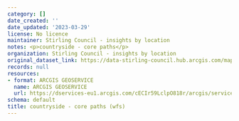 ```yaml
---
category: []
date_created: ''
date_updated: '2023-03-29'
license: No licence
maintainer: Stirling Council - insights by location
notes: <p>countryside - core paths</p>
organization: Stirling Council - insights by location
original_dataset_link: https://data-stirling-council.hub.arcgis.com/maps/stirling-council::countryside-core-paths-wfs
records: null
resources:
- format: ARCGIS GEOSERVICE
  name: ARCGIS GEOSERVICE
  url: https://dservices-eu1.arcgis.com/cECIr59LclpO818r/arcgis/services/countryside_core_paths_wfs/WFSServer
schema: default
title: countryside - core paths (wfs)
---
```

